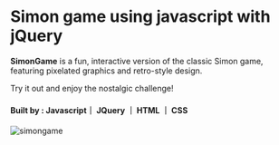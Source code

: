 
# Simon game using javascript with jQuery
**SimonGame** is a fun, interactive version of the classic Simon game, featuring pixelated graphics and retro-style design.

Try it out and enjoy the nostalgic challenge!

#### Built by : Javascript｜ JQuery ｜ HTML ｜ CSS
![simongame](https://github.com/user-attachments/assets/2ef065cb-104b-4ae9-a0fa-65e1e660a46c)
